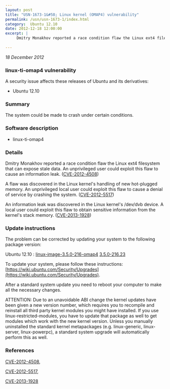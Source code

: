 ```yaml
---
layout: post
title: "USN-1673-1&#58; Linux kernel (OMAP4) vulnerability"
permalink: /usn/usn-1673-1/index.html
category:  Ubuntu 12.10
date: 2012-12-18 12:00:00
excerpt: |
     Dmitry Monakhov reported a race condition flaw the Linux ext4 filesystem that can expose stale data. An unprivileged user could exploit this flaw to cause an information leak. ([CVE-2012-4508](http://people.ubuntu.com/~ubuntu-security/cve/CVE-2012-4508))
    
--- 
```

 
 

*18 December 2012*

### linux-ti-omap4 vulnerability

A security issue affects these releases of Ubuntu and its derivatives:

* Ubuntu 12.10

### Summary

The system could be made to crash under certain conditions. 

### Software description

* linux-ti-omap4 

### Details

 Dmitry Monakhov reported a race condition flaw the Linux ext4 filesystem that can expose stale data. An unprivileged user could exploit this flaw to cause an information leak. ([CVE-2012-4508](http://people.ubuntu.com/~ubuntu-security/cve/CVE-2012-4508))

A flaw was discovered in the Linux kernel&#39;s handling of new hot-plugged memory. An unprivileged local user could exploit this flaw to cause a denial of service by crashing the system. ([CVE-2012-5517](http://people.ubuntu.com/~ubuntu-security/cve/CVE-2012-5517))

An information leak was discovered in the Linux kernel&#39;s /dev/dvb device. A local user could exploit this flaw to obtain sensitive information from the kernel&#39;s stack memory. ([CVE-2013-1928](http://people.ubuntu.com/~ubuntu-security/cve/CVE-2013-1928)) 

### Update instructions

The problem can be corrected by updating your system to the following package version:

Ubuntu 12.10
 : [linux-image-3.5.0-216-omap4](https://launchpad.net/ubuntu/+source/linux-ti-omap4) <span> [3.5.0-216.23](https://launchpad.net/ubuntu/+source/linux-ti-omap4/3.5.0-216.23) </span> 

To update your system, please follow these instructions: [https://wiki.ubuntu.com/Security/Upgrades](https://wiki.ubuntu.com/Security/Upgrades).

After a standard system update you need to reboot your computer to make all the necessary changes.

ATTENTION: Due to an unavoidable ABI change the kernel updates have been given a new version number, which requires you to recompile and reinstall all third party kernel modules you might have installed. If you use linux-restricted-modules, you have to update that package as well to get modules which work with the new kernel version. Unless you manually uninstalled the standard kernel metapackages (e.g. linux-generic, linux-server, linux-powerpc), a standard system upgrade will automatically perform this as well. 

### References

 
 [CVE-2012-4508](http://people.ubuntu.com/~ubuntu-security/cve/CVE-2012-4508), 

 [CVE-2012-5517](http://people.ubuntu.com/~ubuntu-security/cve/CVE-2012-5517), 

 [CVE-2013-1928](http://people.ubuntu.com/~ubuntu-security/cve/CVE-2013-1928)
 

